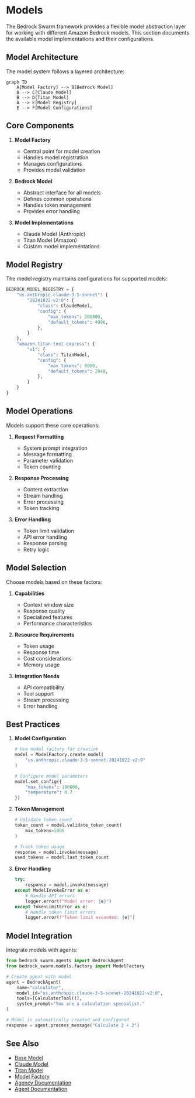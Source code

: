 # Models

The Bedrock Swarm framework provides a flexible model abstraction layer for working with different Amazon Bedrock models. This section documents the available model implementations and their configurations.

## Model Architecture

The model system follows a layered architecture:

```mermaid
graph TD
    A[Model Factory] --> B[Bedrock Model]
    B --> C[Claude Model]
    B --> D[Titan Model]
    A --> E[Model Registry]
    E --> F[Model Configurations]
```

## Core Components

1. **Model Factory**
   - Central point for model creation
   - Handles model registration
   - Manages configurations
   - Provides model validation

2. **Bedrock Model**
   - Abstract interface for all models
   - Defines common operations
   - Handles token management
   - Provides error handling

3. **Model Implementations**
   - Claude Model (Anthropic)
   - Titan Model (Amazon)
   - Custom model implementations

## Model Registry

The model registry maintains configurations for supported models:

```python
BEDROCK_MODEL_REGISTRY = {
    "us.anthropic.claude-3-5-sonnet": {
        "20241022-v2:0": {
            "class": ClaudeModel,
            "config": {
                "max_tokens": 200000,
                "default_tokens": 4096,
            },
        }
    },
    "amazon.titan-text-express": {
        "v1": {
            "class": TitanModel,
            "config": {
                "max_tokens": 8000,
                "default_tokens": 2048,
            },
        }
    }
}
```

## Model Operations

Models support these core operations:

1. **Request Formatting**
   - System prompt integration
   - Message formatting
   - Parameter validation
   - Token counting

2. **Response Processing**
   - Content extraction
   - Stream handling
   - Error processing
   - Token tracking

3. **Error Handling**
   - Token limit validation
   - API error handling
   - Response parsing
   - Retry logic

## Model Selection

Choose models based on these factors:

1. **Capabilities**
   - Context window size
   - Response quality
   - Specialized features
   - Performance characteristics

2. **Resource Requirements**
   - Token usage
   - Response time
   - Cost considerations
   - Memory usage

3. **Integration Needs**
   - API compatibility
   - Tool support
   - Stream processing
   - Error handling

## Best Practices

1. **Model Configuration**
   ```python
   # Use model factory for creation
   model = ModelFactory.create_model(
       "us.anthropic.claude-3-5-sonnet-20241022-v2:0"
   )

   # Configure model parameters
   model.set_config({
       "max_tokens": 100000,
       "temperature": 0.7
   })
   ```

2. **Token Management**
   ```python
   # Validate token count
   token_count = model.validate_token_count(
       max_tokens=5000
   )

   # Track token usage
   response = model.invoke(message)
   used_tokens = model.last_token_count
   ```

3. **Error Handling**
   ```python
   try:
       response = model.invoke(message)
   except ModelInvokeError as e:
       # Handle API errors
       logger.error(f"Model error: {e}")
   except TokenLimitError as e:
       # Handle token limit errors
       logger.error(f"Token limit exceeded: {e}")
   ```

## Model Integration

Integrate models with agents:

```python
from bedrock_swarm.agents import BedrockAgent
from bedrock_swarm.models.factory import ModelFactory

# Create agent with model
agent = BedrockAgent(
    name="calculator",
    model_id="us.anthropic.claude-3-5-sonnet-20241022-v2:0",
    tools=[CalculatorTool()],
    system_prompt="You are a calculation specialist."
)

# Model is automatically created and configured
response = agent.process_message("Calculate 2 + 2")
```

## See Also

- [Base Model](base.md)
- [Claude Model](claude.md)
- [Titan Model](titan.md)
- [Model Factory](factory.md)
- [Agency Documentation](../agency/index.md)
- [Agent Documentation](../agency/agents.md)
